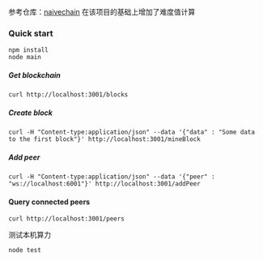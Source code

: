 参考仓库：[naivechain](https://github.com/lhartikk/naivechain)
在该项目的基础上增加了难度值计算

### Quick start

```shell
npm install
node main
```


##### Get blockchain

```shell
curl http://localhost:3001/blocks
```

##### Create block

```shell
curl -H "Content-type:application/json" --data '{"data" : "Some data to the first block"}' http://localhost:3001/mineBlock
```


##### Add peer

```shell
curl -H "Content-type:application/json" --data '{"peer" : "ws://localhost:6001"}' http://localhost:3001/addPeer
```

#### Query connected peers

```shell
curl http://localhost:3001/peers
```

测试本机算力

```shell
node test
```
